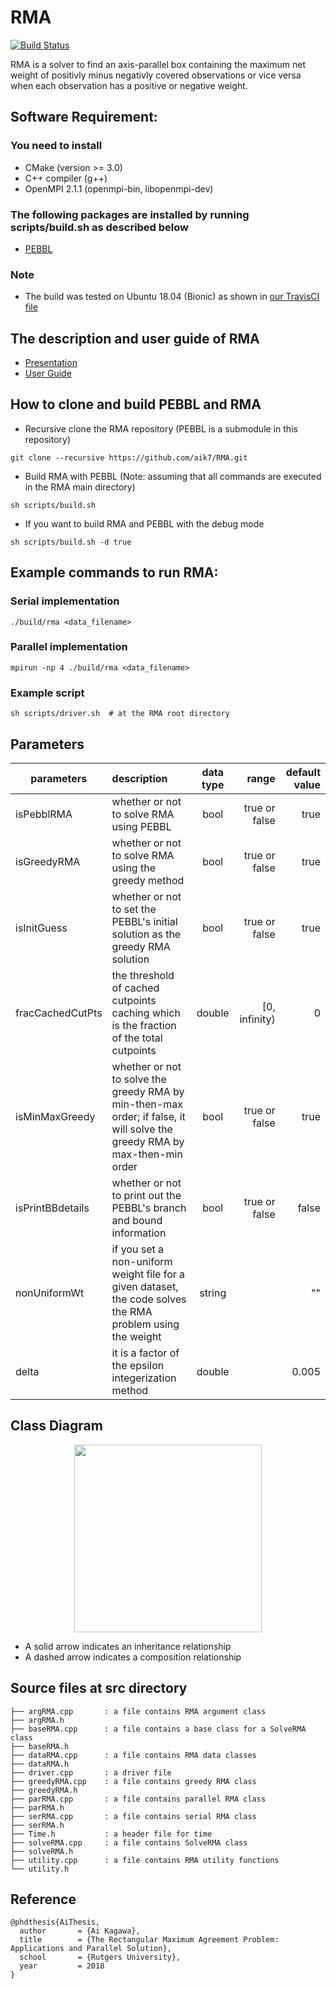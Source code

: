 # RMA

[![Build Status](https://travis-ci.com/aik7/RMA.svg?branch=devel)](https://travis-ci.com/aik7/RMA)

RMA is a solver to find an axis-parallel box containing the maximum net
weight of positivly minus negativly covered observations or vice versa
when each observation has a positive or negative weight.

## Software Requirement:

### You need to install
* CMake (version >= 3.0)
* C++ compiler (g++)
* OpenMPI 2.1.1 (openmpi-bin, libopenmpi-dev)

### The following packages are installed by running scripts/build.sh as described below
* [PEBBL](https://github.com/PEBBL/pebbl)

### Note
* The build was tested on Ubuntu 18.04 (Bionic) as shown in [our TravisCI file](https://github.com/aik7/RMA/blob/devel/.travis.yml)


## The description and user guide of RMA
* [Presentation](https://github.com/aik7/RMA/blob/master/RMA_slides.pdf)
* [User Guide](https://github.com/aik7/RMA/blob/master/RMA_user_guide.pdf)

## How to clone and build PEBBL and RMA

* Recursive clone the RMA repository (PEBBL is a submodule in this repository)
```
git clone --recursive https://github.com/aik7/RMA.git
```

* Build RMA with PEBBL (Note: assuming that all commands are executed in the RMA main directory)
```
sh scripts/build.sh
```

* If you want to build RMA and PEBBL with the debug mode

```
sh scripts/build.sh -d true
```

## Example commands to run RMA:

### Serial implementation
```
./build/rma <data_filename>
```

### Parallel implementation
```
mpirun -np 4 ./build/rma <data_filename>
```

### Example script
```
sh scripts/driver.sh  # at the RMA root directory
```

## Parameters

| parameters      |      description                               | data type | range         | default value  |
|-----------------|:-----------------------------------------------|:---------:|--------------:|---------------:|
| isPebblRMA   | whether or not to solve RMA using PEBBL            | bool   | true or false | true              |
| isGreedyRMA   | whether or not to solve RMA using the greedy method          | bool   | true or false | true           |
| isInitGuess   | whether or not to set the PEBBL's initial solution as the greedy RMA solution          | bool   | true or false | true           |
| fracCachedCutPts   | the threshold of cached cutpoints caching which is the fraction of the total cutpoints   | double   | [0, infinity) | 0           |
| isMinMaxGreedy   | whether or not to solve the greedy RMA by min-then-max order; if false, it will solve the greedy RMA by max-then-min order   | bool   | true or false | true           |
| isPrintBBdetails   | whether or not to print out the PEBBL's branch and bound information  | bool   | true or false | false           |
| nonUniformWt | if you set a non-uniform weight file for a given dataset, the code solves the RMA problem using the weight | string   |  | ""        |
| delta | it is a factor of the epsilon integerization method  | double   |  | 0.005       |



## Class Diagram

<p align="center">

<img src="https://github.com/aik7/RMA/blob/devel/figures/RMA_class_org.png" width="300">

* A solid arrow indicates an inheritance relationship
* A dashed arrow indicates a composition relationship

## Source files at src directory
```
├── argRMA.cpp       : a file contains RMA argument class
├── argRMA.h
├── baseRMA.cpp      : a file contains a base class for a SolveRMA class
├── baseRMA.h
├── dataRMA.cpp      : a file contains RMA data classes
├── dataRMA.h
├── driver.cpp       : a driver file
├── greedyRMA.cpp    : a file contains greedy RMA class
├── greedyRMA.h
├── parRMA.cpp       : a file contains parallel RMA class
├── parRMA.h
├── serRMA.cpp       : a file contains serial RMA class
├── serRMA.h
├── Time.h           : a header file for time
├── solveRMA.cpp     : a file contains SolveRMA class
├── solveRMA.h
├── utility.cpp      : a file contains RMA utility functions
└── utility.h
```

## Reference

```
@phdthesis{AiThesis,
  author       = {Ai Kagawa},
  title        = {The Rectangular Maximum Agreement Problem: Applications and Parallel Solution},
  school       = {Rutgers University},
  year         = 2018
}
```
